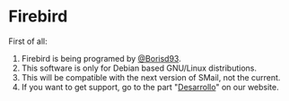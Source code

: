 # Firebird
First of all:
1. Firebird is being programed by [@Borisd93](https://github.com/Borisd93).
2. This software is only for Debian based GNU/Linux distributions.
3. This will be compatible with the next version of SMail, not the current.
4. If you want to get support, go to the part "[Desarrollo](https://reisub.nsupdate.info/wiki/?page=SMail#h23-9)" on our website.
